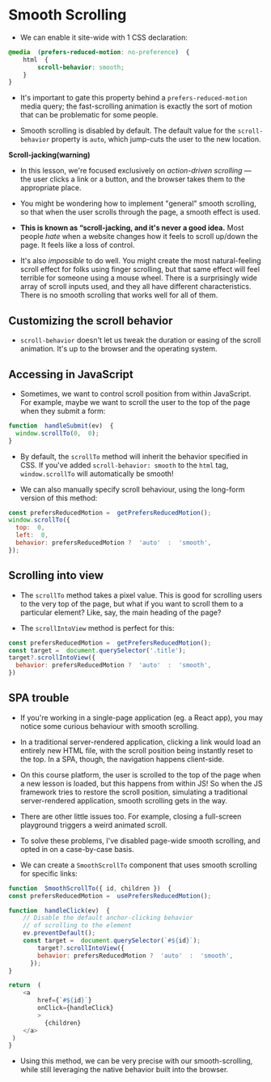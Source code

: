 # Smooth Scrolling

- We can enable it site-wide with 1 CSS declaration:
```css
@media  (prefers-reduced-motion: no-preference)  {
	html  {
		scroll-behavior: smooth;
	}
}
```

- It's important to gate this property behind a  `prefers-reduced-motion`  media query; the fast-scrolling animation is exactly the sort of motion that can be problematic for some people.

- Smooth scrolling is disabled by default. The default value for the  `scroll-behavior`  property is  `auto`, which jump-cuts the user to the new location.

**Scroll-jacking(warning)**

- In this lesson, we're focused exclusively on  _action-driven scrolling_  — the user clicks a link or a button, and the browser takes them to the appropriate place.

- You might be wondering how to implement "general" smooth scrolling, so that when the user scrolls through the page, a smooth effect is used.

- **This is known as “scroll-jacking, and it's never a good idea.**  Most people  _hate_  when a website changes how it feels to scroll up/down the page. It feels like a loss of control.

- It's also  _impossible_  to do well. You might create the most natural-feeling scroll effect for folks using finger scrolling, but that same effect will feel terrible for someone using a mouse wheel. There is a surprisingly wide array of scroll inputs used, and they all have different characteristics. There is no smooth scrolling that works well for all of them.

## Customizing the scroll behavior

- `scroll-behavior`  doesn't let us tweak the duration or easing of the scroll animation. It's up to the browser and the operating system.

## Accessing in JavaScript

- Sometimes, we want to control scroll position from within JavaScript. For example, maybe we want to scroll the user to the top of the page when they submit a form:
```js
function  handleSubmit(ev)  {
  window.scrollTo(0,  0);
}
```

- By default, the  `scrollTo`  method will inherit the behavior specified in CSS. If you've added  `scroll-behavior: smooth`  to the  `html`  tag,  `window.scrollTo`  will automatically be smooth!

- We can also manually specify scroll behaviour, using the long-form version of this method:
```js
const prefersReducedMotion =  getPrefersReducedMotion();
window.scrollTo({
  top:  0,
  left:  0,
  behavior: prefersReducedMotion ?  'auto'  :  'smooth',
});
```

## Scrolling into view

- The  `scrollTo`  method takes a pixel value. This is good for scrolling users to the very top of the page, but what if you want to scroll them to a particular element? Like, say, the main heading of the page?

- The  `scrollIntoView`  method is perfect for this:

```js
const prefersReducedMotion =  getPrefersReducedMotion();
const target =  document.querySelector('.title');
target?.scrollIntoView({
  behavior: prefersReducedMotion ?  'auto'  :  'smooth',
})
```

## SPA trouble

- If you're working in a single-page application (eg. a React app), you may notice some curious behaviour with smooth scrolling.

- In a traditional server-rendered application, clicking a link would load an entirely new HTML file, with the scroll position being instantly reset to the top. In a SPA, though, the navigation happens client-side.

- On this course platform, the user is scrolled to the top of the page when a new lesson is loaded, but this happens from within JS! So when the JS framework tries to restore the scroll position, simulating a traditional server-rendered application, smooth scrolling gets in the way.

* There are other little issues too. For example, closing a full-screen playground triggers a weird animated scroll.

- To solve these problems, I've disabled page-wide smooth scrolling, and opted in on a case-by-case basis.

- We can create a `SmoothScrollTo` component that uses smooth scrolling for specific links:

```js
function  SmoothScrollTo({ id, children })  {
const prefersReducedMotion =  usePrefersReducedMotion();

function  handleClick(ev)  {
	// Disable the default anchor-clicking behavior
	// of scrolling to the element
	ev.preventDefault();
	const target =  document.querySelector(`#${id}`);
		target?.scrollIntoView({
		behavior: prefersReducedMotion ?  'auto'  :  'smooth',
	  });
}

return  (
	<a
		href={`#${id}`}
		onClick={handleClick}
		>
		  {children}
	</a>
 )
}
```

- Using this method, we can be very precise with our smooth-scrolling, while still leveraging the native behavior built into the browser.